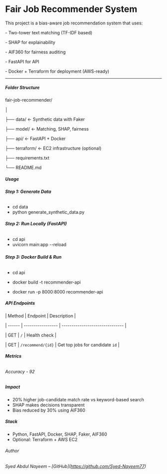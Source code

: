 # **Fair Job Recommender System**



This project is a bias-aware job recommendation system that uses:

\- Two-tower text matching (TF-IDF based)

\- SHAP for explainability

\- AIF360 for fairness auditing

\- FastAPI for API

\- Docker + Terraform for deployment (AWS-ready)



---



##### **Folder Structure**





fair-job-recommender/

│

├── data/                 ← Synthetic data with Faker

├── model/                ← Matching, SHAP, fairness

├── api/                  ← FastAPI + Docker

├── terraform/            ← EC2 infrastructure (optional)

├── requirements.txt

└── README.md





##### **Usage**

#### 

###### **Step 1: Generate Data**



* cd data
* python generate\_synthetic\_data.py





###### **Step 2: Run Locally (FastAPI)**



* cd api
* uvicorn main:app --reload



##### 

###### **Step 3: Docker Build \& Run**

* cd api

* docker build -t recommender-api
* docker run -p 8000:8000 recommender-api



##### **API Endpoints**



| Method | Endpoint          | Description                     |

| ------ | ----------------- | ------------------------------- |

| GET    | `/`               | Health check                    |

| GET    | `/recommend/{id}` | Get top jobs for candidate `id` |





##### **Metrics** 

###### 

###### Accuracy - 92



##### **Impact**



* 20% higher job-candidate match rate vs keyword-based search
* SHAP makes decisions transparent
* Bias reduced by 30% using AIF360



##### **Stack**



* Python, FastAPI, Docker, SHAP, Faker, AIF360
* Optional: Terraform + AWS EC2



###### Author

###### 

###### Syed Abdul Nayeem – \[GitHub](https://github.com/Syed-Nayeem77)

###### 


